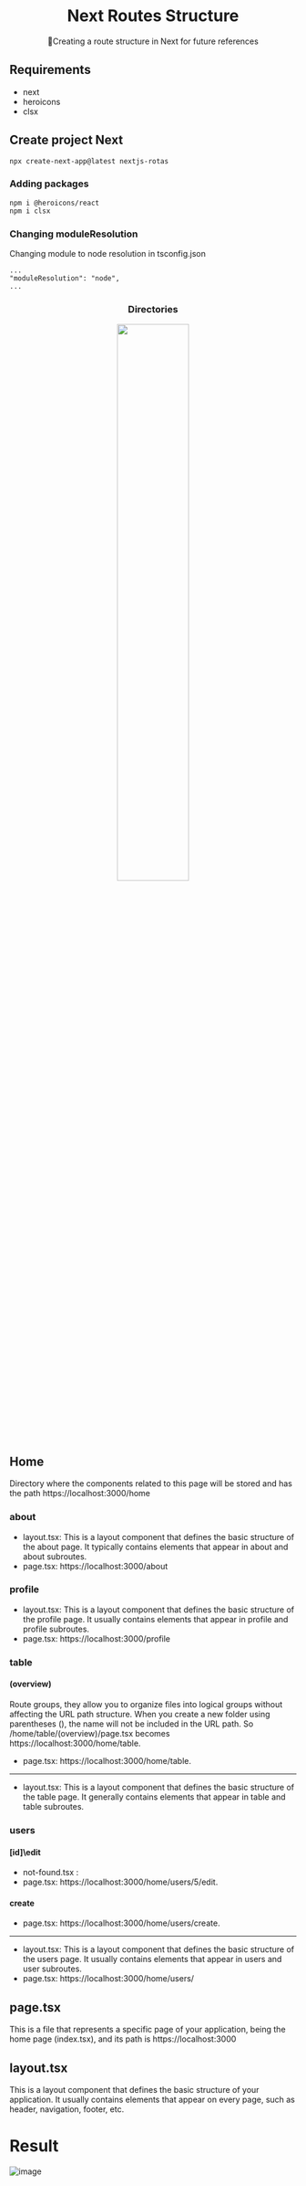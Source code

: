 <H1 align="center"> Next Routes Structure </H1>
<p align="center">🚀Creating a route structure in Next for future references</p>


## Requirements
- next
- heroicons
- clsx


## Create project Next

```
npx create-next-app@latest nextjs-rotas
```

### Adding packages

```
npm i @heroicons/react
npm i clsx
```

### Changing moduleResolution

Changing module to node resolution in tsconfig.json

```
...
"moduleResolution": "node",
...
```

<div align="center">
 <h3> Directories </h3>
 <img src="https://github.com/lucasmargui/React_Estrutura_Rotas/assets/157809964/769d3268-1027-454a-b06d-00da43230afd" style="width:50%">
</div>

## Home
 Directory where the components related to this page will be stored and has the path https://localhost:3000/home

### about
 - layout.tsx: This is a layout component that defines the basic structure of the about page. It typically contains elements that appear in about and about subroutes.
 - page.tsx: https://localhost:3000/about
### profile
 - layout.tsx: This is a layout component that defines the basic structure of the profile page. It usually contains elements that appear in profile and profile subroutes.
 - page.tsx: https://localhost:3000/profile

### table

 #### (overview)
 Route groups, they allow you to organize files into logical groups without affecting the URL path structure. When you create a new folder using parentheses (), the name will not be included in the URL path. So /home/table/(overview)/page.tsx becomes https://localhost:3000/home/table.

 - page.tsx: https://localhost:3000/home/table.

------------------------------------

 - layout.tsx: This is a layout component that defines the basic structure of the table page. It generally contains elements that appear in table and table subroutes.

### users

 #### [id]\edit
 - not-found.tsx :
 - page.tsx: https://localhost:3000/home/users/5/edit.
 #### create
 - page.tsx: https://localhost:3000/home/users/create.

------------------------------------

 - layout.tsx: This is a layout component that defines the basic structure of the users page. It usually contains elements that appear in users and user subroutes.
 - page.tsx: https://localhost:3000/home/users/

## page.tsx

This is a file that represents a specific page of your application, being the home page (index.tsx), and its path is https://localhost:3000

## layout.tsx

This is a layout component that defines the basic structure of your application. It usually contains elements that appear on every page, such as header, navigation, footer, etc.


# Result

![image](https://github.com/lucasmargui/React_Estrutura_Rotas/assets/157809964/6d6d2bfc-6fc0-4f1f-ae73-97a962d3c528)
